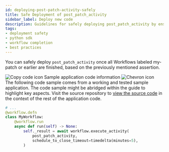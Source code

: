 ```yaml
---
id: deploying-post-patch-activity-safely
title: Safe Deployment of post_patch_activity
sidebar_label: Deploy new code
description: Guidelines for safely deploying post_patch_activity by ensuring that all related Workflows are completed.
tags:
- deployment safety
- python sdk
- workflow completion
- best practices
---
```


<!-- DO NOT EDIT THIS FILE DIRECTLY.
THIS FILE IS GENERATED from https://github.com/temporalio/documentation-samples-python/blob/replay-tests/version_your_workflows/workflow_4_patch_complete_dacx.py. -->

You can safely deploy `post_patch_activity` once all Workflows labeled my-patch or earlier are finished, based on the previously mentioned assertion.

<div class="copycode-notice-container"><div class="copycode-notice"><img data-style="copycode-icon" src="/icons/copycode.png" alt="Copy code icon" /> Sample application code information <img id="i-b9092b13-7358-4ce3-8446-d6b1dbd2d8f9" data-event="clickable-copycode-info" data-style="chevron-icon" src="/icons/chevron.png" alt="Chevron icon" /></div><div id="copycode-info-b9092b13-7358-4ce3-8446-d6b1dbd2d8f9" class="copycode-info">The following code sample comes from a working and tested sample application. The code sample might be abridged within the guide to highlight key aspects. Visit the source repository to <a href="https://github.com/temporalio/documentation-samples-python/blob/replay-tests/version_your_workflows/workflow_4_patch_complete_dacx.py">view the source code</a> in the context of the rest of the application code.</div></div>

```python
# ...
@workflow.defn
class MyWorkflow:
    @workflow.run
    async def run(self) -> None:
        self._result = await workflow.execute_activity(
            post_patch_activity,
            schedule_to_close_timeout=timedelta(minutes=5),
        )
```
